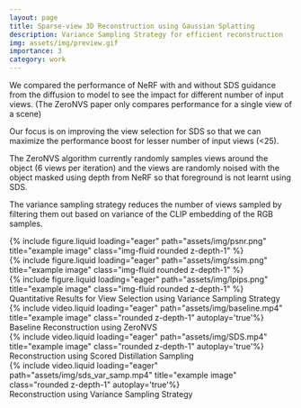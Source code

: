 ```yaml
---
layout: page
title: Sparse-view 3D Reconstruction using Gaussian Splatting
description: Variance Sampling Strategy for efficient reconstruction
img: assets/img/preview.gif
importance: 3
category: work
---
```



We compared the performance of NeRF with and without SDS guidance from the diffusion to model to see the impact for different number of input views. (The ZeroNVS paper only compares performance for a single view of a scene)

Our focus is on improving the view selection for SDS so that we can maximize the performance boost for lesser number of input views (<25).

The ZeroNVS algorithm currently randomly samples views around the object (6 views per iteration) and the views are randomly noised with the object masked using depth from NeRF so that foreground is not learnt using SDS.

The variance sampling strategy reduces the number of views sampled by filtering them out based on variance of the CLIP embedding of the RGB samples.

<div class="row">
    <div class="col-sm mt-3 mt-md-0">
        {% include figure.liquid loading="eager" path="assets/img/psnr.png" title="example image" class="img-fluid rounded z-depth-1" %}
    </div>
    <div class="col-sm mt-3 mt-md-0">
        {% include figure.liquid loading="eager" path="assets/img/ssim.png" title="example image" class="img-fluid rounded z-depth-1" %}
    </div>
    <div class="col-sm mt-3 mt-md-0">
        {% include figure.liquid loading="eager" path="assets/img/lpips.png" title="example image" class="img-fluid rounded z-depth-1" %}
    </div>
</div>
<div class="caption">
    Quantitative Results for View Selection using Variance Sampling Strategy
</div>


<div class="col-sm mt-3 mt-md-0">
{% include video.liquid loading="eager" path="assets/img/baseline.mp4" title="example image" class="rounded z-depth-1" autoplay='true'%}
</div>
<div class="caption">
    Baseline Reconstruction using ZeroNVS
</div>

<div class="col-sm mt-3 mt-md-0">
{% include video.liquid loading="eager" path="assets/img/SDS.mp4" title="example image" class="rounded z-depth-1" autoplay='true'%}
</div>
<div class="caption">
    Reconstruction using Scored Distillation Sampling
</div>

<div class="col-sm mt-3 mt-md-0">
{% include video.liquid loading="eager" path="assets/img/sds_var_samp.mp4" title="example image" class="rounded z-depth-1" autoplay='true'%}
</div>
<div class="caption">
    Reconstruction using Variance Sampling Strategy
</div>





